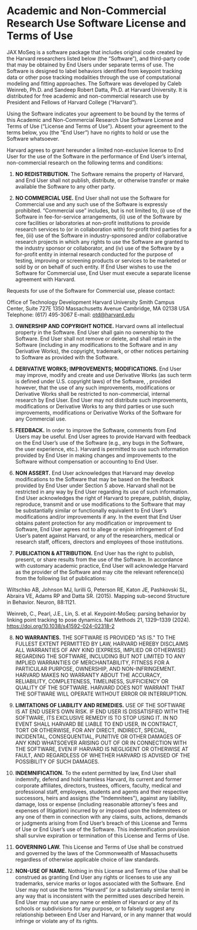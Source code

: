 # Academic and Non-Commercial Research Use Software License and Terms of Use

JAX MoSeq is a software package that includes original code created by the Harvard researchers listed below (the “Software”), and third-party code that may be obtained by End Users under separate terms of use. The Software is designed to label behaviors identified from keypoint tracking data or other pose tracking modalities through the use of computational modeling and fitting approaches. The Software was developed by Caleb Weinreb, Ph.D. and Sandeep Robert Datta, Ph.D. at Harvard University. It is distributed for free academic and non-commercial research use by President and Fellows of Harvard College (“Harvard”).

Using the Software indicates your agreement to be bound by the terms of this Academic and Non-Commercial Research Use Software License and Terms of Use (“License and Terms of Use”). Absent your agreement to the terms below, you (the “End User”) have no rights to hold or use the Software whatsoever.

Harvard agrees to grant hereunder a limited non-exclusive license to End User for the use of the Software in the performance of End User’s internal, non-commercial research on the following terms and conditions:

1. **NO REDISTRIBUTION.** The Software remains the property of Harvard, and End User shall not publish, distribute, or otherwise transfer or make available the Software to any other party.

2. **NO COMMERCIAL USE.** End User shall not use the Software for Commercial use and any such use of the Software is expressly prohibited. “Commercial use” includes, but is not limited to, (i) use of the Software in fee-for-service arrangements, (ii) use of the Software by core facilities or laboratories at non-profit institutions to provide research services to (or in collaboration with) for-profit third parties for a fee, (iii) use of the Software in industry-sponsored and/or collaborative research projects in which any rights to use the Software are granted to the industry sponsor or collaborator, and (iv) use of the Software by a for-profit entity in internal research conducted for the purpose of testing, improving or screening products or services to be marketed or sold by or on behalf of such entity. If End User wishes to use the Software for Commercial use, End User must execute a separate license agreement with Harvard.


Requests for use of the Software for Commercial use, please contact:

Office of Technology Development
Harvard University
Smith Campus Center, Suite 727E
1350 Massachusetts Avenue Cambridge, MA 02138 USA Telephone: (617) 495-3067
E-mail: otd@harvard.edu

3. **OWNERSHIP AND COPYRIGHT NOTICE.** Harvard owns all intellectual property in the Software. End User shall gain no ownership to the Software. End User shall not remove or delete, and shall retain in the Software (including in any modifications to the Software and in any Derivative Works), the copyright, trademark, or other notices pertaining to Software as provided with the Software.

4. **DERIVATIVE WORKS; IMPROVEMENTS; MODIFICATIONS.** End User may improve, modify and create and use Derivative Works (as such term is defined under U.S. copyright laws) of the Software, , provided however, that the use of any such improvements, modifications or Derivative Works shall be restricted to non-commercial, internal research by End User. End User may not distribute such improvements, modifications or Derivative Works to any third parties or use such improvements, modifications or Derivative Works of the Software for any Commercial use.

5. **FEEDBACK.** In order to improve the Software, comments from End Users may be useful. End User agrees to provide Harvard with feedback on the End User’s use of the Software (e.g., any bugs in the Software, the user experience, etc.). Harvard is permitted to use such information provided by End User in making changes and improvements to the Software without compensation or accounting to End User.

6. **NON ASSERT.** End User acknowledges that Harvard may develop modifications to the Software that may be based on the feedback provided by End User under Section 5 above. Harvard shall not be restricted in any way by End User regarding its use of such information. End User acknowledges the right of Harvard to prepare, publish, display, reproduce, transmit and or use modifications to the Software that may be substantially similar or functionally equivalent to End User’s modifications and/or improvements if any. In the event that End User obtains patent protection for any modification or improvement to Software, End User agrees not to allege or enjoin infringement of End User’s patent against Harvard, or any of the researchers, medical or research staff, officers, directors and employees of those institutions.

7. **PUBLICATION & ATTRIBUTION.** End User has the right to publish, present, or share results from the use of the Software. In accordance with customary academic practice, End User will acknowledge Harvard as the provider of the Software and may cite the relevant reference(s) from the following list of publications:

Wiltschko AB, Johnson MJ, Iurilli G, Peterson RE, Katon JE, Pashkovski SL, Abraira VE, Adams RP and Datta SR. (2015). Mapping sub-second Structure in Behavior. Neuron, 88:1121.

Weinreb, C., Pearl, J.E., Lin, S. et al. Keypoint-MoSeq: parsing behavior by linking point tracking to pose dynamics. Nat Methods 21, 1329–1339 (2024). https://doi.org/10.1038/s41592-024-02318-2

8. **NO WARRANTIES.** THE SOFTWARE IS PROVIDED "AS IS." TO THE FULLEST EXTENT PERMITTED BY LAW, HARVARD HEREBY DISCLAIMS ALL WARRANTIES OF ANY KIND (EXPRESS, IMPLIED OR OTHERWISE) REGARDING THE SOFTWARE, INCLUDING BUT NOT LIMITED TO ANY IMPLIED WARRANTIES OF MERCHANTABILITY, FITNESS FOR A PARTICULAR PURPOSE, OWNERSHIP, AND NON-INFRINGEMENT. HARVARD MAKES NO WARRANTY ABOUT THE ACCURACY, RELIABILITY, COMPLETENESS, TIMELINESS, SUFFICIENCY OR QUALITY OF THE SOFTWARE. HARVARD DOES NOT WARRANT THAT THE SOFTWARE WILL OPERATE WITHOUT ERROR OR INTERRUPTION.


9. **LIMITATIONS OF LIABILITY AND REMEDIES.** USE OF THE SOFTWARE IS AT END USER’S OWN RISK. IF END USER IS DISSATISFIED WITH THE SOFTWARE, ITS EXCLUSIVE REMEDY IS TO STOP USING IT. IN NO EVENT SHALL HARVARD BE LIABLE TO END USER, IN CONTRACT, TORT OR OTHERWISE, FOR ANY DIRECT, INDIRECT, SPECIAL, INCIDENTAL, CONSEQUENTIAL, PUNITIVE OR OTHER DAMAGES OF ANY KIND WHATSOEVER ARISING OUT OF OR IN CONNECTION WITH THE SOFTWARE, EVEN IF HARVARD IS NEGLIGENT OR OTHERWISE AT FAULT, AND REGARDLESS OF WHETHER HARVARD IS ADVISED OF THE POSSIBILITY OF SUCH DAMAGES.

10. **INDEMNIFICATION.** To the extent permitted by law, End User shall indemnify, defend and hold harmless Harvard, its current and former corporate affiliates, directors, trustees, officers, faculty, medical and professional staff, employees, students and agents and their respective successors, heirs and assigns (the "Indemnitees"), against any liability, damage, loss or expense (including reasonable attorney's fees and expenses of litigation) incurred by or imposed upon the Indemnitees or any one of them in connection with any claims, suits, actions, demands or judgments arising from End User’s breach of this License and Terms of Use or End User’s use of the Software. This indemnification provision shall survive expiration or termination of this License and Terms of Use.

11. **GOVERNING LAW.** This License and Terms of Use shall be construed and governed by the laws of the Commonwealth of Massachusetts regardless of otherwise applicable choice of law standards.

12. **NON-USE OF NAME.** Nothing in this License and Terms of Use shall be construed as granting End User any rights or licenses to use any trademarks, service marks or logos associated with the Software. End User may not use the terms “Harvard” (or a substantially similar term) in any way that is inconsistent with the permitted uses described herein. End User may not use any name or emblem of Harvard or any of its schools or subdivisions for any purpose, or to falsely suggest any relationship between End User and Harvard, or in any manner that would infringe or violate any of its rights.


